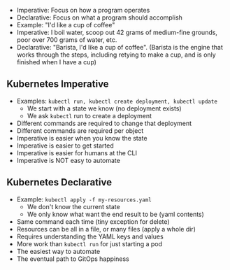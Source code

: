 
- Imperative: Focus on how a program operates
- Declarative: Focus on what a program should accomplish
- Example: "I'd like a cup of coffee"
- Imperative: I boil water, scoop out 42 grams of medium-fine grounds, poor over 700 grams of water, etc.
- Declarative: "Barista, I'd like a cup of coffee". (Barista is the engine that works through the steps, including retying to make a cup, and is only finished when I have a cup)

## Kubernetes Imperative

- Examples: `kubectl run, kubectl create deployment, kubectl update`
	- We start with a state we know (no deployment exists)
	- We ask `kubectl` run to create a deployment
- Different commands are required to change that deployment
- Different commands are required per object
- Imperative is easier when you know the state
- Imperative is easier to get started
- Imperative is easier for humans at the CLI
- Imperative is NOT easy to automate

## Kubernetes Declarative

- Example: `kubectl apply -f my-resources.yaml`
	- We don't know the current state
	- We only know what want the end result to be (yaml contents)
- Same command each time (tiny exception for delete)
- Resources can be all in a file, or many files (apply a whole dir)
- Requires understanding the YAML keys and values
- More work than `kubectl run` for just starting a pod
- The easiest way to automate
- The eventual path to GitOps happiness